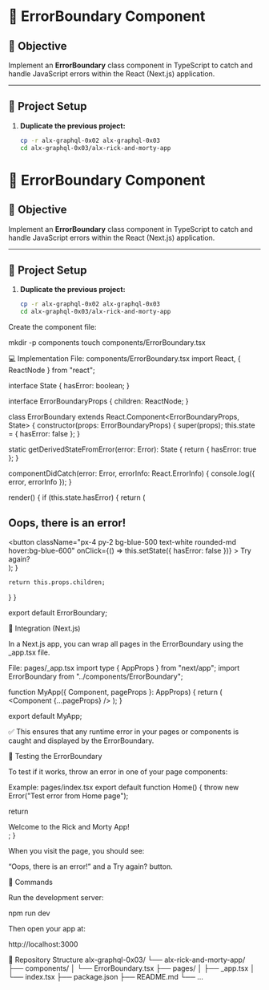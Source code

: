 # 🚀 ErrorBoundary Component

## 📘 Objective
Implement an **ErrorBoundary** class component in TypeScript to catch and handle JavaScript errors within the React (Next.js) application.

---

## 🧩 Project Setup

1. **Duplicate the previous project:**
   ```bash
   cp -r alx-graphql-0x02 alx-graphql-0x03
   cd alx-graphql-0x03/alx-rick-and-morty-app
# 🚀 ErrorBoundary Component

## 📘 Objective
Implement an **ErrorBoundary** class component in TypeScript to catch and handle JavaScript errors within the React (Next.js) application.

---

## 🧩 Project Setup

1. **Duplicate the previous project:**
   ```bash
   cp -r alx-graphql-0x02 alx-graphql-0x03
   cd alx-graphql-0x03/alx-rick-and-morty-app
Create the component file:

mkdir -p components
touch components/ErrorBoundary.tsx

💻 Implementation
File: components/ErrorBoundary.tsx
import React, { ReactNode } from "react";

interface State {
  hasError: boolean;
}

interface ErrorBoundaryProps {
  children: ReactNode;
}

class ErrorBoundary extends React.Component<ErrorBoundaryProps, State> {
  constructor(props: ErrorBoundaryProps) {
    super(props);
    this.state = { hasError: false };
  }

  static getDerivedStateFromError(error: Error): State {
    return { hasError: true };
  }

  componentDidCatch(error: Error, errorInfo: React.ErrorInfo) {
    console.log({ error, errorInfo });
  }

  render() {
    if (this.state.hasError) {
      return (
        <div className="flex flex-col items-center justify-center min-h-screen text-center">
          <h2 className="text-2xl font-bold text-red-600 mb-4">
            Oops, there is an error!
          </h2>
          <button
            className="px-4 py-2 bg-blue-500 text-white rounded-md hover:bg-blue-600"
            onClick={() => this.setState({ hasError: false })}
          >
            Try again?
          </button>
        </div>
      );
    }

    return this.props.children;
  }
}

export default ErrorBoundary;

🧠 Integration (Next.js)

In a Next.js app, you can wrap all pages in the ErrorBoundary using the _app.tsx file.

File: pages/_app.tsx
import type { AppProps } from "next/app";
import ErrorBoundary from "../components/ErrorBoundary";

function MyApp({ Component, pageProps }: AppProps) {
  return (
    <ErrorBoundary>
      <Component {...pageProps} />
    </ErrorBoundary>
  );
}

export default MyApp;


✅ This ensures that any runtime error in your pages or components is caught and displayed by the ErrorBoundary.

🧪 Testing the ErrorBoundary

To test if it works, throw an error in one of your page components:

Example: pages/index.tsx
export default function Home() {
  throw new Error("Test error from Home page");

  return <div>Welcome to the Rick and Morty App!</div>;
}


When you visit the page, you should see:

“Oops, there is an error!”
and a Try again? button.

🧰 Commands

Run the development server:

npm run dev


Then open your app at:

http://localhost:3000

📁 Repository Structure
alx-graphql-0x03/
└── alx-rick-and-morty-app/
    ├── components/
    │   └── ErrorBoundary.tsx
    ├── pages/
    │   ├── _app.tsx
    │   └── index.tsx
    ├── package.json
    ├── README.md
    └── ...